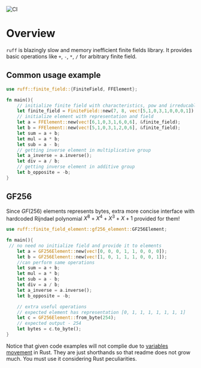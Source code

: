 ![CI](https://github.com/rnpozharskiy/ruff/actions/workflows/rust.yml/badge.svg?branch=develop)
# Overview
`ruff` is blazingly slow and memory inefficient finite fields library. It provides basic operations like `+`, `-`, `*`, `/` for arbitrary finite field.
## Common usage example
```rust
use ruff::finite_field::{FiniteField, FFElement};

fn main(){
    // initialize finite field with characteristics, pow and irreducable polynomial
    let finite_field = FiniteField::new(7, 8, vec![5,1,0,3,1,0,0,0,1]);
    // initialize element with representation and field
    let a = FFElement::new(vec![6,1,0,3,1,6,0,6], &finite_field);
    let b = FFElement::new(vec![5,1,0,3,1,2,0,6], &finite_field);
    let sum = a + b;
    let mul = a * b;
    let sub = a - b;
    // getting inverse element in multiplicative group
    let a_inverse = a.inverse();
    let div = a / b;
    // getting inverse element in additive group
    let b_opposite = -b;
}
```
## GF256

Since $GF(256)$ elements represents bytes, extra more concise interface with hardcoded Rijndael polynomial $X^8 + X^4 + X^3 + X + 1$ provided for them!

```rust
use ruff::finite_field_element::gf256_element::GF256Element;

fn main(){
 // no need no initialize field and provide it to elements
    let a = GF256Element::new(vec![0, 0, 0, 1, 1, 0, 0, 0]);
    let b = GF256Element::new(vec![1, 0, 1, 1, 1, 0, 0, 1]);
    //can perform same operations
    let sum = a + b;
    let mul = a * b;
    let sub = a - b;
    let div = a / b;
    let a_inverse = a.inverse();
    let b_opposite = -b;

    // extra useful operations
    // expected element has representation [0, 1, 1, 1, 1, 1, 1, 1]
    let c = GF256Element::from_byte(254);
    // expected output - 254 
    let bytes = c.to_byte();
}
```
Notice that given code examples will not complie due to [variables movement](https://doc.rust-lang.org/rust-by-example/scope/move.html) in Rust. They are just shorthands so that readme does not grow much. You must use it considering Rust peculiarities.
